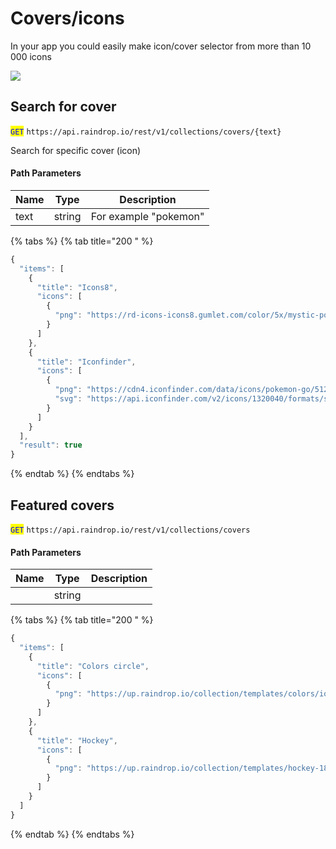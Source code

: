 # Covers/icons

In your app you could easily make icon/cover selector from more than 10 000 icons

![](https://3611960587-files.gitbook.io/~/files/v0/b/gitbook-legacy-files/o/assets%2F-M-GPP1TyNN8gNuijaj7%2F-M-of5es4601IU9HtzYf%2F-M-ogjIOcDvx33liprkE%2Ficon%20finder.png?alt=media&token=4a945b4a-4fad-4671-bea9-43494e3e9136)

## Search for cover

<mark style="color:blue;">`GET`</mark> `https://api.raindrop.io/rest/v1/collections/covers/{text}`

Search for specific cover (icon)

#### Path Parameters

| Name | Type   | Description           |
| ---- | ------ | --------------------- |
| text | string | For example "pokemon" |

{% tabs %}
{% tab title="200 " %}

```javascript
{
  "items": [
    {
      "title": "Icons8",
      "icons": [
        {
          "png": "https://rd-icons-icons8.gumlet.com/color/5x/mystic-pokemon.png?fill-color=transparent"
        }
      ]
    },
    {
      "title": "Iconfinder",
      "icons": [
        {
          "png": "https://cdn4.iconfinder.com/data/icons/pokemon-go/512/Pokemon_Go-01-128.png",
          "svg": "https://api.iconfinder.com/v2/icons/1320040/formats/svg/1760420/download"
        }
      ]
    }
  ],
  "result": true
}
```

{% endtab %}
{% endtabs %}

## Featured covers

<mark style="color:blue;">`GET`</mark> `https://api.raindrop.io/rest/v1/collections/covers`

#### Path Parameters

| Name | Type   | Description |
| ---- | ------ | ----------- |
|      | string |             |

{% tabs %}
{% tab title="200 " %}

```javascript
{
  "items": [
    {
      "title": "Colors circle",
      "icons": [
        {
          "png": "https://up.raindrop.io/collection/templates/colors/ios1.png"
        }
      ]
    },
    {
      "title": "Hockey",
      "icons": [
        {
          "png": "https://up.raindrop.io/collection/templates/hockey-18/12i.png"
        }
      ]
    }
  ]
}
```

{% endtab %}
{% endtabs %}
